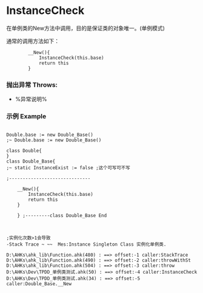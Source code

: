 # InstanceCheck

在单例类的New方法中调用，目的是保证类的对象唯一。(单例模式)

通常的调用方法如下：

```autohotkey
		__New(){
			InstanceCheck(this.base)
			return this
		}
```

### 抛出异常 Throws: 
- %异常说明%
### 示例 Example
```autohotkey

Double.base := new Double_Base()
;~ Double.base := new Double_Base()

class Double{
}
class Double_Base{
;~ static InstanceExist := false ;这个可写可不写

;------------------------------

	__New(){
		InstanceCheck(this.base)
		return this
	}

	} ;---------class Double_Base End
	
	
```

```autohotkey
;实例化次数>1会导致
-Stack Trace ~ ~~  Mes:Instance Singleton Class 实例化单例类.

D:\AHKs\ahk_lib\Function.ahk(480) : ==> offset:-1 caller:StackTrace 
D:\AHKs\ahk_lib\Function.ahk(490) : ==> offset:-2 caller:throwWithSt 
D:\AHKs\ahk_lib\Function.ahk(504) : ==> offset:-3 caller:throw 
D:\AHKs\Dev\TPDD_单例类测试.ahk(50) : ==> offset:-4 caller:InstanceCheck 
D:\AHKs\Dev\TPDD_单例类测试.ahk(34) : ==> offset:-5 caller:Double_Base.__New 
```